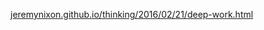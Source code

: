 [jeremynixon.github.io/thinking/2016/02/21/deep-work.html](https://jeremynixon.github.io/thinking/2016/02/21/deep-work.html)